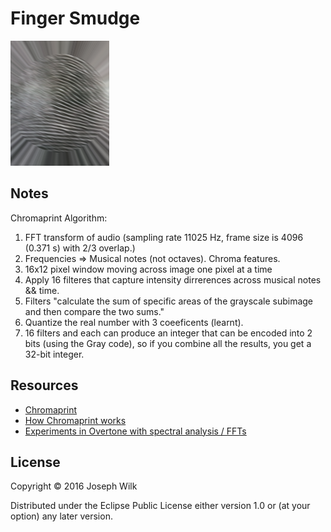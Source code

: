 # Finger Smudge

![Finger smudged](https://raw.githubusercontent.com/josephwilk/finger-smudge/master/resources/finger-smudge.png)

## Notes 

Chromaprint Algorithm:

1. FFT transform of audio (sampling rate 11025 Hz, frame size is 4096 (0.371 s) with 2/3 overlap.)
2. Frequencies => Musical notes (not octaves). Chroma features.
3. 16x12 pixel window moving across image one pixel at a time
4. Apply 16 filteres that capture intensity dirrerences across musical notes && time.
5. Filters "calculate the sum of specific areas of the grayscale subimage and then compare the two sums."
6. Quantize the real number with 3 coeeficents (learnt).
7. 16 filters and each can produce an integer that can be encoded into 2 bits (using the Gray code), so if you combine all the results, you get a 32-bit integer.

## Resources

* [Chromaprint](https://bitbucket.org/acoustid/chromaprint)
* [How Chromaprint works](https://oxygene.sk/2011/01/how-does-chromaprint-work/)
* [Experiments in Overtone with spectral analysis / FFTs](https://github.com/mikera/spectral)

## License

Copyright © 2016 Joseph Wilk

Distributed under the Eclipse Public License either version 1.0 or (at
your option) any later version.
